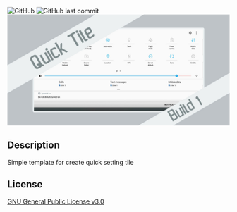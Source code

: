 ![GitHub](https://img.shields.io/github/license/syorito-hatsuki/QuickSettingsTile.svg?label=QuickSettingsTile)
![GitHub last commit](https://img.shields.io/github/last-commit/syorito-hatsuki/QuickSettingsTile.svg)
<img src="https://github.com/syorito-hatsuki/QuickSettingsTile/blob/master/banner.jpg?raw=true"/>

## Description
Simple template for create quick setting tile

## License
[GNU General Public License v3.0](https://github.com/syorito-hatsuki/QuickSettingsTile/blob/master/LICENSE)
